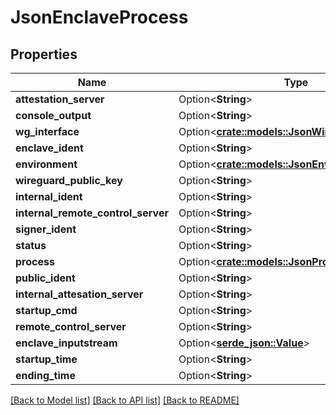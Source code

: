 # JsonEnclaveProcess

## Properties

Name | Type | Description | Notes
------------ | ------------- | ------------- | -------------
**attestation_server** | Option<**String**> |  | [optional]
**console_output** | Option<**String**> |  | [optional]
**wg_interface** | Option<[**crate::models::JsonWireguardInterface**](json_WireguardInterface.md)> |  | [optional]
**enclave_ident** | Option<**String**> |  | [optional]
**environment** | Option<[**crate::models::JsonEnvironment**](json_Environment.md)> |  | [optional]
**wireguard_public_key** | Option<**String**> |  | [optional]
**internal_ident** | Option<**String**> |  | [optional]
**internal_remote_control_server** | Option<**String**> |  | [optional]
**signer_ident** | Option<**String**> |  | [optional]
**status** | Option<**String**> |  | [optional]
**process** | Option<[**crate::models::JsonProcess**](json_Process.md)> |  | [optional]
**public_ident** | Option<**String**> |  | [optional]
**internal_attesation_server** | Option<**String**> |  | [optional]
**startup_cmd** | Option<**String**> |  | [optional]
**remote_control_server** | Option<**String**> |  | [optional]
**enclave_inputstream** | Option<[**serde_json::Value**](.md)> |  | [optional]
**startup_time** | Option<**String**> |  | [optional]
**ending_time** | Option<**String**> |  | [optional]

[[Back to Model list]](../README.md#documentation-for-models) [[Back to API list]](../README.md#documentation-for-api-endpoints) [[Back to README]](../README.md)


